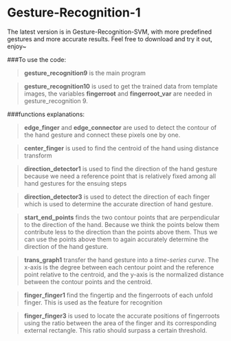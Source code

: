 Gesture-Recognition-1
=====================

The latest version is in Gesture-Recognition-SVM, with more predefined gestures and more accurate results. Feel free to download and try it out, enjoy~

###To use the code:

> **gesture_recognition9** is the main program

> **gesture_recognition10** is used to get the trained data from template images, the variables **fingerroot** and **fingerroot_var** are needed in gesture_recognition 9.

###functions explanations:

> **edge_finger** and **edge_connector** are used to detect the contour of the hand gesture and connect these pixels one by one.

> **center_finger** is used to find the centroid of the hand using distance transform

> **direction_detector1** is used to find the direction of the hand gesture because we need a reference point that is relatively fixed among all hand gestures for the ensuing steps

>**direction_detector3** is used to detect the direction of each finger which is used to determine the accurate direction of hand gesture.

> **start_end_points** finds the two contour points that are perpendicular to the direction of the hand. Because we think the points below them contribute less to the direction than the points above them. Thus we can use the points above them to again accurately determine the direction of the hand gesture.

> **trans_graph1** transfer the hand gesture into a *time-series curve*. The x-axis is the degree between each centour point and the reference point relative to the centroid, and the y-axis is the normalized distance between the contour points and the centroid.

>**finger_finger1** find the fingertip and the fingerroots of each unfold finger. This is used as the feature for recognition 

>**finger_finger3** is used to locate the accurate positions of fingerroots using the ratio between the area of the finger and its corresponding external rectangle. This ratio should surpass a certain threshold.
